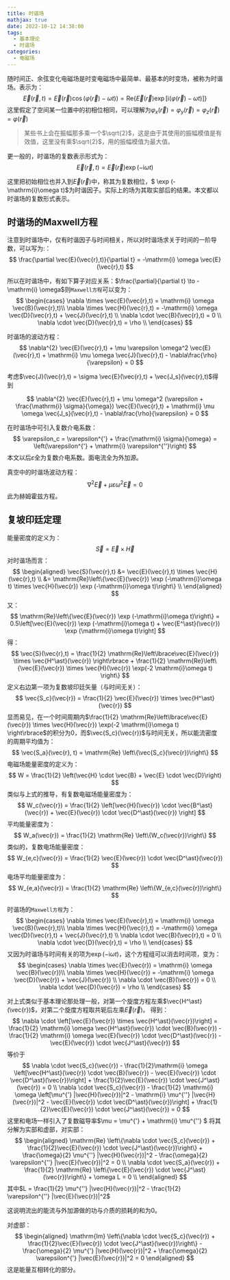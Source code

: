 ```yaml
---
title: 时谐场
mathjax: true
date: 2022-10-12 14:38:08
tags:
  - 基本理论
  - 时谐场
categories:
  - 电磁场
---
```



随时间正、余弦变化电磁场是时变电磁场中最简单、最基本的时变场，被称为时谐场。表示为：
$$
\vec{E}(\vec{r},t) = \vec{E}(\vec{r}) \cos(\varphi(\vec{r}) - \omega t)) = \mathrm{Re} \left\{\vec{E}(\vec{r})\exp\left[\mathrm{i}(\varphi(\vec{r}) - \omega t)\right] \right\}
$$
这里假定了空间某一位置中的初相位相同，可以理解为$\varphi_x(\vec{r}) = \varphi_y(\vec{r}) = \varphi_z(\vec{r}) = \varphi(\vec{r})$

> 某些书上会在振幅那多乘一个$\sqrt{2}$，这是由于其使用的振幅模值是有效值，这里没有乘$\sqrt{2}$，用的振幅模值为最大值。

更一般的，时谐场的复数表示形式为：
$$
\vec{E}(\vec{r},t) = \vec{E}(\vec{r}) \exp (-\mathrm{i}\omega t)
$$

这里把初始相位也并入到$\vec{E}(\vec{r})$中，称其为复数相位，$ \exp (-\mathrm{i}\omega t)$为时谐因子。实际上的场为其取实部后的结果。本文都以时谐场的复数形式表示。

<!-- more -->

## 时谐场的Maxwell方程

注意到时谐场中，仅有时谐因子与时间相关，所以对时谐场求关于时间的一阶导数，可以写为:：
$$
\frac{\partial \vec{E}(\vec{r},t)}{\partial t} = -\mathrm{i} \omega \vec{E}(\vec{r},t)
$$

所以在时谐场中，有如下算子对应关系：$\frac{\partial}{\partial t} \to -\mathrm{i} \omega$则`Maxwell方程`可以变为：
$$
\begin{cases}
    \nabla \times \vec{E}(\vec{r},t) = \mathrm{i} \omega \vec{B}(\vec{r},t)\\
    \nabla \times \vec{H}(\vec{r},t) = -\mathrm{i} \omega \vec{D}(\vec{r},t) + \vec{J}(\vec{r},t) \\
    \nabla \cdot \vec{B}(\vec{r},t) = 0 \\
    \nabla \cdot \vec{D}(\vec{r},t) = \rho \\
\end{cases}
$$

时谐场的波动方程：
$$
\nabla^{2} \vec{E}(\vec{r},t) + \mu \varepsilon \omega^2 \vec{E}(\vec{r},t) + \mathrm{i} \mu \omega \vec{J}(\vec{r},t) - \nabla\frac{\rho}{\varepsilon} = 0
$$

考虑$\vec{J}(\vec{r},t) = \sigma \vec{E}(\vec{r},t) + \vec{J_s}(\vec{r},t)$得到

$$
\nabla^{2} \vec{E}(\vec{r},t) + \mu \omega^2 (\varepsilon + \frac{\mathrm{i} \sigma}{\omega}) \vec{E}(\vec{r},t) + \mathrm{i} \mu \omega \vec{J_s}(\vec{r},t) - \nabla\frac{\rho}{\varepsilon} = 0
$$

在时谐场中可引入复数介电系数：
$$
\varepsilon_c = \varepsilon^{'} + \frac{\mathrm{i} \sigma}{\omega} = \left(\varepsilon^{'} + \mathrm{i} \varepsilon^{''}\right)
$$
本文以后$\varepsilon$全为复数介电系数。面电流全为外加源。

真空中的时谐场波动方程：
$$
\nabla^{2} \vec{E} + \mu \varepsilon \omega^2 \vec{E} = 0
$$
此为赫姆霍兹方程。

## 复坡印廷定理

能量密度的定义为：
$$
\vec{S} = \vec{E} \times \vec{H}
$$
对时谐场而言：
$$
\begin{aligned}
    \vec{S}(\vec{r},t) &= \vec{E}(\vec{r},t) \times \vec{H}(\vec{r},t) \\
    &= \mathrm{Re}\left\{\vec{E}(\vec{r}) \exp (-\mathrm{i}\omega t) \times \vec{H}(\vec{r}) \exp (-\mathrm{i}\omega t)\right\} \\
\end{aligned}
$$
又：
$$
\mathrm{Re}\left\{\vec{E}(\vec{r}) \exp (-\mathrm{i}\omega t)\right\} = 0.5\left[\vec{E}(\vec{r}) \exp (-\mathrm{i}\omega t) + \vec{E^\ast}(\vec{r}) \exp (\mathrm{i}\omega t)\right]
$$
得：
$$
\vec{S}(\vec{r},t) = \frac{1}{2} \mathrm{Re}\left\lbrace\vec{E}(\vec{r}) \times \vec{H^\ast}(\vec{r}) \right\rbrace + \frac{1}{2} \mathrm{Re}\left\{\vec{E}(\vec{r}) \times \vec{H}(\vec{r}) \exp(-2 \mathrm{i}\omega t) \right\}
$$
定义右边第一项为复数坡印廷矢量（与时间无关）：
$$
\vec{S_c}(\vec{r}) = \frac{1}{2} \vec{E}(\vec{r}) \times \vec{H^\ast}(\vec{r})
$$
显而易见，在一个时间周期内$\frac{1}{2} \mathrm{Re}\left\lbrace\vec{E}(\vec{r}) \times \vec{H}(\vec{r}) \exp(-2 \mathrm{i}\omega t) \right\rbrace$的积分为0，而$\vec{S_c}(\vec{r})$与时间无关，所以能流密度的周期平均值为：
$$
\vec{S_a}(\vec{r}, t) = \mathrm{Re} \left\{\vec{S_c}(\vec{r})\right\}
$$
电磁场能量密度的定义为：
$$
W = \frac{1}{2} \left(\vec{H} \cdot \vec{B} + \vec{E} \cdot \vec{D}\right)
$$
类似与上式的推导，有复数电磁场能量密度为：
$$
W_c(\vec{r}) = \frac{1}{2} \left[\vec{H}(\vec{r})  \cdot \vec{B^\ast}(\vec{r})  + \vec{E}(\vec{r})  \cdot \vec{D^\ast}(\vec{r}) \right]
$$
平均能量密度为：
$$
W_a(\vec{r}) = \frac{1}{2} \mathrm{Re} \left\{W_c(\vec{r})\right\}
$$
类似的，复数电场能量密度：
$$
W_{e,c}(\vec{r}) = \frac{1}{2} \vec{E}(\vec{r})  \cdot \vec{D^\ast}(\vec{r})
$$
电场平均能量密度为：
$$
W_{e,a}(\vec{r}) = \frac{1}{2} \mathrm{Re} \left\{W_{e,c}(\vec{r})\right\}
$$

时谐场的`Maxwell方程`为：
$$
\begin{cases}
    \nabla \times \vec{E}(\vec{r},t) = \mathrm{i} \omega \vec{B}(\vec{r},t)\\
    \nabla \times \vec{H}(\vec{r},t) = -\mathrm{i} \omega \vec{D}(\vec{r},t) + \vec{J}(\vec{r},t) \\
    \nabla \cdot \vec{B}(\vec{r},t) = 0 \\
    \nabla \cdot \vec{D}(\vec{r},t) = \rho \\
\end{cases}
$$
又因为时谐场与时间有关的项为$\exp(-\mathrm{i}\omega t)$，这个方程组可以消去时间项，变为：
$$
\begin{cases}
    \nabla \times \vec{E}(\vec{r}) = \mathrm{i} \omega \vec{B}(\vec{r})\\
    \nabla \times \vec{H}(\vec{r}) = -\mathrm{i} \omega \vec{D}(\vec{r}) + \vec{J}(\vec{r}) \\
    \nabla \cdot \vec{B}(\vec{r}) = 0 \\
    \nabla \cdot \vec{D}(\vec{r}) = \rho \\
\end{cases}
$$

对上式类似于基本理论那处理一般，对第一个旋度方程左乘$\vec{H^\ast}(\vec{r})$，对第二个旋度方程取共轭后左乘$\vec{E}(\vec{r})$。
得到：
$$
\nabla \cdot \left[\vec{E}(\vec{r}) \times \vec{H^\ast}(\vec{r})\right] =
\frac{1}{2} \mathrm{i} \omega \vec{H^\ast}(\vec{r}) \cdot \vec{B}(\vec{r}) -
\frac{1}{2} \mathrm{i} \omega \vec{E}(\vec{r}) \cdot \vec{D^\ast}(\vec{r}) -
\vec{E}(\vec{r}) \cdot \vec{J^\ast}(\vec{r})
$$
等价于
$$
\nabla \cdot \vec{S_c}(\vec{r}) -
\frac{1}{2}\mathrm{i} \omega \left[\vec{H^\ast}(\vec{r}) \cdot \vec{B}(\vec{r}) -
\vec{E}(\vec{r}) \cdot \vec{D^\ast}(\vec{r})\right] +
\frac{1}{2}\vec{E}(\vec{r}) \cdot \vec{J^\ast}(\vec{r}) = 0 \\
\nabla \cdot \vec{S_c}(\vec{r}) -
\frac{1}{2} \mathrm{i} \omega \left[\mu^{'} |\vec{H}(\vec{r})|^2 - \mathrm{i} \mu^{''} |\vec{H}(\vec{r})|^2 -
\vec{E}(\vec{r}) \cdot \vec{D^\ast}(\vec{r})\right] +
\frac{1}{2}\vec{E}(\vec{r}) \cdot \vec{J^\ast}(\vec{r}) = 0
$$
这里和电场一样引入了复数磁导率$\mu = \mu^{'} + \mathrm{i} \mu^{''} $
将其分解为实部和虚部，对实部：
$$
\begin{aligned}
    \mathrm{Re} \left\{\nabla \cdot \vec{S_c}(\vec{r}) + \frac{1}{2}\vec{E}(\vec{r}) \cdot \vec{J^\ast}(\vec{r})\right\} + \frac{\omega}{2} \mu^{''} |\vec{H}(\vec{r})|^2 - \frac{\omega}{2} \varepsilon^{''} |\vec{E}(\vec{r})|^2 = 0 \\
    \nabla \cdot \vec{S_a}(\vec{r}) + \frac{1}{2} \mathrm{Re} \left\{\vec{E}(\vec{r}) \cdot \vec{J^\ast}(\vec{r})\right\} + \omega L = 0 \\
\end{aligned}
$$
其中$L = \frac{1}{2} \mu^{''} |\vec{H}(\vec{r})|^2 - \frac{1}{2} \varepsilon^{''} |\vec{E}(\vec{r})|^2$

这说明流出的能流与外加源做的功与介质的损耗的和为0。

对虚部：
$$
\begin{aligned}
    \mathrm{Im} \left\{\nabla \cdot \vec{S_c}(\vec{r}) + \frac{1}{2}\vec{E}(\vec{r}) \cdot \vec{J^\ast}(\vec{r})\right\} - \frac{\omega}{2} \mu^{'} |\vec{H}(\vec{r})|^2 + \frac{\omega}{2} \varepsilon^{'} |\vec{E}(\vec{r})|^2 = 0
\end{aligned}
$$
这是能量互相转化的部分。
